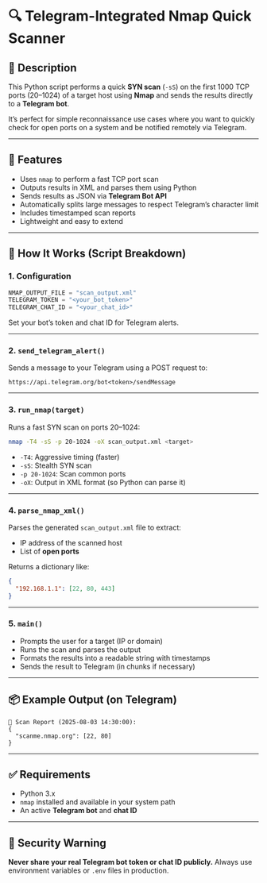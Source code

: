 # 🔍 Telegram-Integrated Nmap Quick Scanner

## 📜 Description

This Python script performs a quick **SYN scan** (`-sS`) on the first 1000 TCP ports (20–1024) of a target host using **Nmap** and sends the results directly to a **Telegram bot**.

It’s perfect for simple reconnaissance use cases where you want to quickly check for open ports on a system and be notified remotely via Telegram.

---

## 🚀 Features

* Uses `nmap` to perform a fast TCP port scan
* Outputs results in XML and parses them using Python
* Sends results as JSON via **Telegram Bot API**
* Automatically splits large messages to respect Telegram’s character limit
* Includes timestamped scan reports
* Lightweight and easy to extend

---

## 🧠 How It Works (Script Breakdown)

### 1. **Configuration**

```python
NMAP_OUTPUT_FILE = "scan_output.xml"
TELEGRAM_TOKEN = "<your_bot_token>"
TELEGRAM_CHAT_ID = "<your_chat_id>"
```

Set your bot’s token and chat ID for Telegram alerts.

---

### 2. **`send_telegram_alert()`**

Sends a message to your Telegram using a POST request to:

```
https://api.telegram.org/bot<token>/sendMessage
```

---

### 3. **`run_nmap(target)`**

Runs a fast SYN scan on ports 20–1024:

```bash
nmap -T4 -sS -p 20-1024 -oX scan_output.xml <target>
```

* `-T4`: Aggressive timing (faster)
* `-sS`: Stealth SYN scan
* `-p 20-1024`: Scan common ports
* `-oX`: Output in XML format (so Python can parse it)

---

### 4. **`parse_nmap_xml()`**

Parses the generated `scan_output.xml` file to extract:

* IP address of the scanned host
* List of **open ports**

Returns a dictionary like:

```json
{
  "192.168.1.1": [22, 80, 443]
}
```

---

### 5. **`main()`**

* Prompts the user for a target (IP or domain)
* Runs the scan and parses the output
* Formats the results into a readable string with timestamps
* Sends the result to Telegram (in chunks if necessary)

---

## 📦 Example Output (on Telegram)

```
📡 Scan Report (2025-08-03 14:30:00):
{
  "scanme.nmap.org": [22, 80]
}
```

---

## ✅ Requirements

* Python 3.x
* `nmap` installed and available in your system path
* An active **Telegram bot** and **chat ID**

---

## 🔐 Security Warning

**Never share your real Telegram bot token or chat ID publicly.**
Always use environment variables or `.env` files in production.

